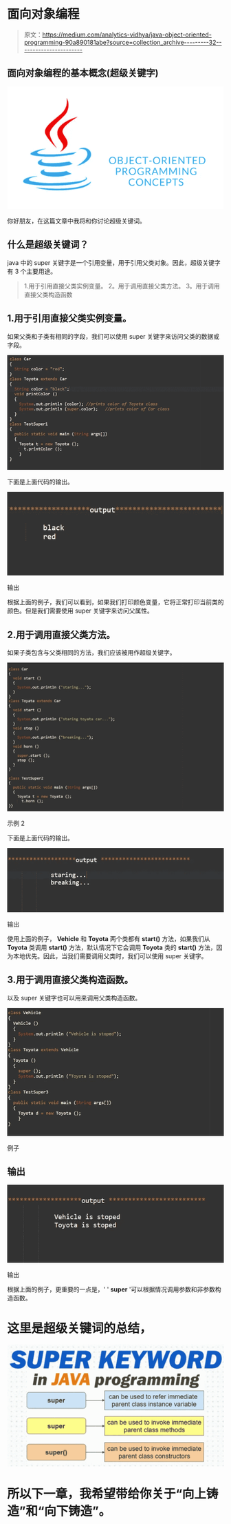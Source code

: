 # 面向对象编程

> 原文：<https://medium.com/analytics-vidhya/java-object-oriented-programming-90a890181abe?source=collection_archive---------32----------------------->

## 面向对象编程的基本概念(超级关键字)

![](img/d8a111eb8fc32d2e5a16b67870ada429.png)

你好朋友，在这篇文章中我将和你讨论超级关键词。

## 什么是超级关键词？

java 中的 super 关键字是一个引用变量，用于引用父类对象。因此，超级关键字有 3 个主要用途。

> 1.用于引用直接父类实例变量。
> 2。用于调用直接父类方法。
> 3。用于调用直接父类构造函数

## 1.用于引用直接父类实例变量。

如果父类和子类有相同的字段，我们可以使用 super 关键字来访问父类的数据或字段。

![](img/129c6aa18e6a3b9fbf21973ae74456ae.png)

下面是上面代码的输出。

![](img/734c5fa86525b9c5c7fcf68366ad6476.png)

输出

根据上面的例子，我们可以看到，如果我们打印颜色变量，它将正常打印当前类的颜色。但是我们需要使用 super 关键字来访问父属性。

## 2.用于调用直接父类方法。

如果子类包含与父类相同的方法，我们应该被用作超级关键字。

![](img/4e27de1022fd6352fc77164889143b9e.png)

示例 2

下面是上面代码的输出。

![](img/a0121333bd523659d00978d6f2983d1b.png)

输出

使用上面的例子， **Vehicle** 和 **Toyota** 两个类都有 **start()** 方法，如果我们从 **Toyota** 类调用 **start()** 方法，默认情况下它会调用 **Toyota** 类的 **start()** 方法，因为本地优先。因此，当我们需要调用父类时，我们可以使用 super 关键字。

## 3.用于调用直接父类构造函数。

以及 super 关键字也可以用来调用父类构造函数。

![](img/85b93120698d2b5b61cd641e5559cffe.png)

例子

## 输出

![](img/9effe5e73126033b008850a177e07355.png)

输出

根据上面的例子，更重要的一点是，' ' **super** '可以根据情况调用参数和非参数构造函数。

# 这里是超级关键词的总结，

![](img/bc37e9629840a0581731bf145cbaefcd.png)

# 所以下一章，我希望带给你关于“向上铸造”和“向下铸造”。